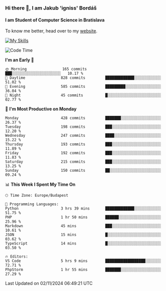 ### Hi there 👋, I am Jakub 'igniss' Bordáš

#### I am Student of Computer Science in Bratislava
To know me better, head over to my [website](https://bordas.sk).

[![My Skills](https://skillicons.dev/icons?i=js,html,css,figma,svelte,java,kotlin,python,postgresql,typescript,nest,nodejs)](https://bordas.sk)


<!--START_SECTION:waka-->
![Code Time](http://img.shields.io/badge/Code%20Time-1%2C558%20hrs%2027%20mins-blue)

**I'm an Early 🐤** 

```text
🌞 Morning                165 commits         ███░░░░░░░░░░░░░░░░░░░░░░   10.17 % 
🌆 Daytime                828 commits         █████████████░░░░░░░░░░░░   51.02 % 
🌃 Evening                585 commits         █████████░░░░░░░░░░░░░░░░   36.04 % 
🌙 Night                  45 commits          █░░░░░░░░░░░░░░░░░░░░░░░░   02.77 % 
```
📅 **I'm Most Productive on Monday** 

```text
Monday                   428 commits         ███████░░░░░░░░░░░░░░░░░░   26.37 % 
Tuesday                  198 commits         ███░░░░░░░░░░░░░░░░░░░░░░   12.20 % 
Wednesday                247 commits         ████░░░░░░░░░░░░░░░░░░░░░   15.22 % 
Thursday                 193 commits         ███░░░░░░░░░░░░░░░░░░░░░░   11.89 % 
Friday                   192 commits         ███░░░░░░░░░░░░░░░░░░░░░░   11.83 % 
Saturday                 215 commits         ███░░░░░░░░░░░░░░░░░░░░░░   13.25 % 
Sunday                   150 commits         ██░░░░░░░░░░░░░░░░░░░░░░░   09.24 % 
```


📊 **This Week I Spent My Time On** 

```text
🕑︎ Time Zone: Europe/Budapest

💬 Programming Languages: 
Python                   3 hrs 39 mins       █████████████░░░░░░░░░░░░   51.75 % 
PHP                      1 hr 50 mins        ██████░░░░░░░░░░░░░░░░░░░   25.96 % 
Markdown                 45 mins             ███░░░░░░░░░░░░░░░░░░░░░░   10.61 % 
JSON                     15 mins             █░░░░░░░░░░░░░░░░░░░░░░░░   03.62 % 
TypeScript               14 mins             █░░░░░░░░░░░░░░░░░░░░░░░░   03.50 % 

🔥 Editors: 
VS Code                  5 hrs 9 mins        ██████████████████░░░░░░░   72.71 % 
PhpStorm                 1 hr 55 mins        ███████░░░░░░░░░░░░░░░░░░   27.29 % 
```


 Last Updated on 02/11/2024 06:49:21 UTC
<!--END_SECTION:waka-->
